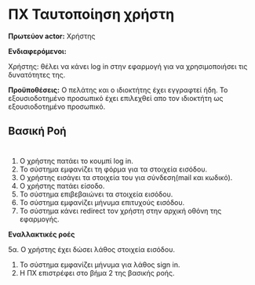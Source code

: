 # ΠΧ Ταυτοποίηση χρήστη

**Πρωτεύον actor:** Χρήστης

**Ενδιαφερόμενοι:**

Χρήστης: θέλει να κάνει log in στην εφαρμογή για να χρησιμοποιήσει τις δυνατότητες της.

**Προϋποθέσεις:** Ο πελάτης και ο ιδιοκτήτης έχει εγγραφτεί ήδη. Το εξουσιοδοτημένο προσωπικό έχει επιλεχθεί απο τον ιδιοκτήτη ως εξουσιοδοτημένο προσωπικό.

## Βασική Ροή
#

1. Ο χρήστης πατάει το κουμπί log in.
2. Το σύστημα εμφανίζει τη φόρμα για τα στοιχεία εισόδου.
3. Ο χρήστης εισάγει τα στοιχεία του για σύνδεση(mail και κωδικό).
4. Ο χρήστης πατάει είσοδο.
5. Το σύστημα επιβεβαιώνει τα στοιχεία εισόδου.
6. Το σύστημα εμφανίζει μήνυμα επιτυχούς εισόδου.
7. Το σύστημα κάνει redirect τον χρήστη στην αρχική οθόνη της εφαρμογής.


**Εναλλακτικές ροές**

5α. Ο χρήστης έχει δώσει λάθος στοιχεία εισόδου.
1. Το σύστημα εμφανίζει μήνυμα για λάθος sign in.
2. Η ΠΧ επιστρέφει στο βήμα 2 της βασικής ροής.